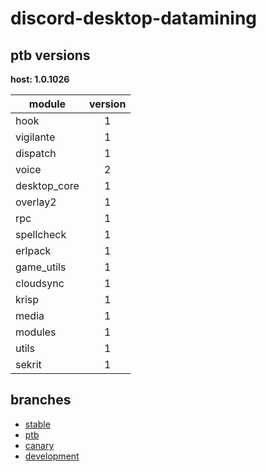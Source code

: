 # discord-desktop-datamining

## ptb versions

**host: 1.0.1026**

| module | version |
| ------ | :-----: |
| hook | 1 |
| vigilante | 1 |
| dispatch | 1 |
| voice | 2 |
| desktop_core | 1 |
| overlay2 | 1 |
| rpc | 1 |
| spellcheck | 1 |
| erlpack | 1 |
| game_utils | 1 |
| cloudsync | 1 |
| krisp | 1 |
| media | 1 |
| modules | 1 |
| utils | 1 |
| sekrit | 1 |

## branches

- [stable](https://github.com/OpenAsar/discord-desktop-datamining/tree/stable)
- [ptb](https://github.com/OpenAsar/discord-desktop-datamining/tree/ptb)
- [canary](https://github.com/OpenAsar/discord-desktop-datamining/tree/canary)
- [development](https://github.com/OpenAsar/discord-desktop-datamining/tree/development)